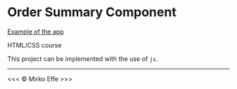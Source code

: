 # Order Summary Component #

<a href="https://madisonkanna.github.io/tutorial-order-summary-component/">Example of the app</a>

HTML/CSS course

<p>This project can be implemented with the use of <code>js</code>.</p>
<hr>
&lt;&lt;&lt; &copy; Mirko Effe &gt;&gt;&gt;